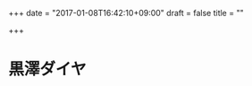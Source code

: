 +++
date = "2017-01-08T16:42:10+09:00"
draft = false
title = ""

+++

<link rel="stylesheet" type="text/css" href="">
<link rel="stylesheet" href="https://stackpath.bootstrapcdn.com/bootstrap/4.1.1/css/bootstrap.min.css">
<script src="https://ajax.googleapis.com/ajax/libs/jquery/1.9.1/jquery.min.js"></script>
<script src="https://cdnjs.cloudflare.com/ajax/libs/embed-js/4.2.1/embed.min.js"></script>

# 黒澤ダイヤ
<script>
// canvasを作ってHTMLに突っ込む。
const canvas = document.createElement('canvas');
const context1 = canvas.getContext('2d');
canvas.width = 500;
canvas.height = 500;
document.body.appendChild(canvas);

/*  黒澤ダイヤ ここから  */
context1.fillStyle = '#dc3545';
context1.strokeStyle = '#dc3545';
context1.beginPath();
context1.arc(250, 250, 150,  0, (Math.PI*2), false);
context1.stroke();
context1.fill();

/*********************/

context1.fillStyle = '#fff';
context1.strokeStyle = '#fff';
context1.beginPath();
context1.ellipse(250, 190, 60, 60, 0, 0, (Math.PI*2), true);
context1.stroke();
context1.fill();

context1.fillStyle = '#fff';
context1.strokeStyle = '#fff';
context1.beginPath();
context1.ellipse(193, 231.5, 60, 60, 0, 0, (Math.PI*2), true);
context1.stroke();
context1.fill();

context1.fillStyle = '#fff';
context1.strokeStyle = '#fff';
context1.beginPath();
context1.ellipse(307, 231.5, 60, 60, 0, 0, (Math.PI*2), true);
context1.stroke();
context1.fill();

context1.fillStyle = '#fff';
context1.strokeStyle = '#fff';
context1.beginPath();
context1.ellipse(214.5, 298.5, 60, 60, 0, 0, (Math.PI*2), true);
context1.stroke();
context1.fill();

context1.fillStyle = '#fff';
context1.strokeStyle = '#fff';
context1.beginPath();
context1.ellipse(285.5, 298.5, 60, 60, 0, 0, (Math.PI*2), true);
context1.stroke();
context1.fill();

/*********************/

context1.fillStyle = '#dc3545';
context1.strokeStyle = '#dc3545';
context1.beginPath();
context1.ellipse(250, 190, 45, 45, 0, 0, (Math.PI*2), true);
context1.stroke();
context1.fill();

context1.fillStyle = '#dc3545';
context1.strokeStyle = '#dc3545';
context1.beginPath();
context1.ellipse(200, 232, 45, 45, 0, 0, (Math.PI*2), true);
context1.stroke();
context1.fill();

context1.fillStyle = '#dc3545';
context1.strokeStyle = '#dc3545';
context1.beginPath();
context1.ellipse(300, 232, 45, 45, 0, 0, (Math.PI*2), true);
context1.stroke();
context1.fill();

context1.fillStyle = '#dc3545';
context1.strokeStyle = '#dc3545';
context1.beginPath();
context1.ellipse(217, 295, 45, 45, 0, 0, (Math.PI*2), true);
context1.stroke();
context1.fill();

context1.fillStyle = '#dc3545';
context1.strokeStyle = '#dc3545';
context1.beginPath();
context1.ellipse(283, 295, 45, 45, 0, 0, (Math.PI*2), true);
context1.stroke();
context1.fill();

/*********************/

context1.fillStyle = '#dc3545';
context1.strokeStyle = '#dc3545';
context1.beginPath();
context1.ellipse(250, 250, 20, 20, 0, 0, (Math.PI*2), true);
context1.stroke();
context1.fill();

/*********************/

context1.fillStyle = '#fff';
context1.strokeStyle = '#fff';
context1.beginPath();
context1.ellipse(250, 220, 7.5, 30, 0, 0, (Math.PI*2), true);
context1.stroke();
context1.fill();

context1.fillStyle = '#fff';
context1.strokeStyle = '#fff';
context1.beginPath();
context1.ellipse(220, 242, 7.5, 30, (Math.PI*114)/180, 0, (Math.PI*2), true);
context1.stroke();
context1.fill();

context1.fillStyle = '#fff';
context1.strokeStyle = '#fff';
context1.beginPath();
context1.ellipse(280, 242, 7.5, 30, (Math.PI*66)/180, 0, (Math.PI*2), true);
context1.stroke();
context1.fill();

context1.fillStyle = '#fff';
context1.strokeStyle = '#fff';
context1.beginPath();
context1.ellipse(227, 280, 7.5, 30, (Math.PI*45)/180, 0, (Math.PI*2), true);
context1.stroke();
context1.fill();

context1.fillStyle = '#fff';
context1.strokeStyle = '#fff';
context1.beginPath();
context1.ellipse(273, 280, 7.5, 30, (Math.PI*135)/180, 0, (Math.PI*2), true);
context1.stroke();
context1.fill();

/*********************/

context1.fillStyle = '#fff';
context1.strokeStyle = '#fff';
context1.beginPath();
context1.ellipse(250, 290, 5, 5, 0, 0, (Math.PI*2), true);
context1.stroke();
context1.fill();

context1.fillStyle = '#fff';
context1.strokeStyle = '#fff';
context1.beginPath();
context1.ellipse(215, 263, 5, 5, 0, 0, (Math.PI*2), true);
context1.stroke();
context1.fill();

context1.fillStyle = '#fff';
context1.strokeStyle = '#fff';
context1.beginPath();
context1.ellipse(285, 263, 5, 5, 0, 0, (Math.PI*2), true);
context1.stroke();
context1.fill();

context1.fillStyle = '#fff';
context1.strokeStyle = '#fff';
context1.beginPath();
context1.ellipse(227, 220, 5, 5, 0, 0, (Math.PI*2), true);
context1.stroke();
context1.fill();

context1.fillStyle = '#fff';
context1.strokeStyle = '#fff';
context1.beginPath();
context1.ellipse(273, 220, 5, 5, 0, 0, (Math.PI*2), true);
context1.stroke();
context1.fill();

/*  ここまで  */
</script>